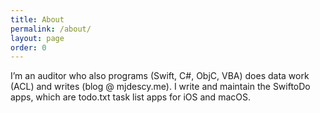 ```yaml
---
title: About
permalink: /about/
layout: page
order: 0
---
```


I’m an auditor who also programs (Swift, C#, ObjC, VBA) does data work (ACL) and writes (blog @ mjdescy.me). I write and maintain the SwiftoDo apps, which are todo.txt task list apps for iOS and macOS.
